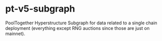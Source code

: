 # pt-v5-subgraph
PoolTogether Hyperstructure Subgraph for data related to a single chain deployment (everything except RNG auctions since those are just on mainnet).
